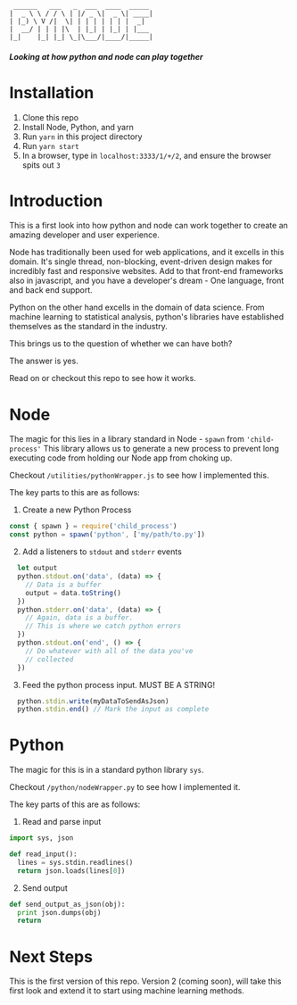 ```
 ______   ___   _  ___  ____  _____ 
|  _ \ \ / / \ | |/ _ \|  _ \| ____|
| |_) \ V /|  \| | | | | | | |  _|  
|  __/ | | | |\  | |_| | |_| | |___ 
|_|    |_| |_| \_|\___/|____/|_____|
```
##### Looking at how python and node can play together

# Installation

1. Clone this repo
2. Install Node, Python, and yarn
3. Run `yarn` in this project directory
4. Run `yarn start`
5. In a browser, type in `localhost:3333/1/+/2`, and ensure the browser spits out `3`

# Introduction

This is a first look into how python and node can work together to create
an amazing developer and user experience.

Node has traditionally been used for web applications, and it excells in this domain.
It's single thread, non-blocking, event-driven design makes for incredibly fast
and responsive websites. Add to that front-end frameworks also in javascript,
and you have a developer's dream - One language, front and back end support.

Python on the other hand excells in the domain of data science. From machine learning
to statistical analysis, python's libraries have established themselves as the standard 
in the industry.

This brings us to the question of whether we can have both?

The answer is yes.

Read on or checkout this repo to see how it works.

# Node

The magic for this lies in a library standard in Node - `spawn` from `'child-process'`
This library allows us to generate a new process to prevent long executing code
from holding our Node app from choking up.

Checkout `/utilities/pythonWrapper.js` to see how I implemented this.

The key parts to this are as follows:

1. Create a new Python Process

```js
const { spawn } = require('child_process')
const python = spawn('python', ['my/path/to.py'])
```

2. Add a listeners to `stdout` and `stderr` events

```js
  let output
  python.stdout.on('data', (data) => {
    // Data is a buffer
    output = data.toString()
  })
  python.stderr.on('data', (data) => {
    // Again, data is a buffer.
    // This is where we catch python errors
  })
  python.stdout.on('end', () => {
    // Do whatever with all of the data you've
    // collected
  })
```

3. Feed the python process input. MUST BE A STRING!
```js
  python.stdin.write(myDataToSendAsJson)
  python.stdin.end() // Mark the input as complete
```

# Python 

The magic for this is in a standard python library `sys`.

Checkout `/python/nodeWrapper.py` to see how I implemented it.

The key parts of this are as follows:
1. Read and parse input
```py
import sys, json

def read_input():
  lines = sys.stdin.readlines()
  return json.loads(lines[0])
```
2. Send output
```py
def send_output_as_json(obj):
  print json.dumps(obj)
  return
```

# Next Steps

This is the first version of this repo.
Version 2 (coming soon), will take this first
look and extend it to start using machine learning methods.
